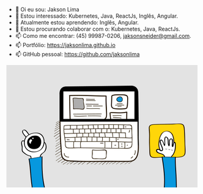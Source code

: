 - 👋 Oi eu sou: Jakson Lima
- 👀 Estou interessado: Kubernetes, Java, ReactJs, Inglês, Angular.
- 🌱 Atualmente estou aprendendo: Inglês, Angular.
- 💞️ Estou procurando colaborar com o: Kubernetes, Java, ReactJs.
- 📫 Como me encontrar: (45) 99987-0206, jaksonsneider@gmail.com.
- 📫 Portfólio: https://jaksonlima.github.io
- 📫 GitHub pessoal: https://github.com/jaksonlima

<!---
jaksonlimaamcom/jaksonlimaamcom is a ✨ special ✨ repository because its `README.md` (this file) appears on your GitHub profile.
You can click the Preview link to take a look at your changes.
--->



![img](https://raw.githubusercontent.com/jaksonlima/jaksonlima.github.io/master/assets/cofe.gif)
